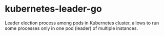 # kubernetes-leader-go
Leader election process among pods in Kubernetes cluster, allows to run some processes only in one pod (leader) of multiple instances.
